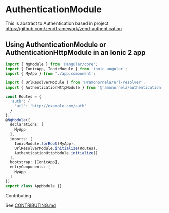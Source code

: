 # AuthenticationModule

This is abstract to Authentication based in project https://github.com/zendframework/zend-authentication

## Using AuthenticationModule or AuthenticationHttpModule in an Ionic 2 app

```typescript
import { NgModule } from '@angular/core';
import { IonicApp, IonicModule } from 'ionic-angular';
import { MyApp } from './app.component';

import { UrlResolverModule } from '@ramonornela/url-resolver';
import { AuthenticationHttpModule } from '@ramonornela/authentication';

const Routes = {
  'auth': {
    'url': 'http://example.com/auth'
  }
};
@NgModule({
  declarations: [
    MyApp
  ],
  imports: [
    IonicModule.forRoot(MyApp),
    UrlResolverModule.initialize(Routes),
    AuthenticationHttpModule.initialize()
  ],
  bootstrap: [IonicApp],
  entryComponents: [
    MyApp
  ]
})
export class AppModule {}
```

Contributing

See [CONTRIBUTING.md](https://github.com/ramonornela/authentication/blob/master/.github/CONTRIBUTING.md)
